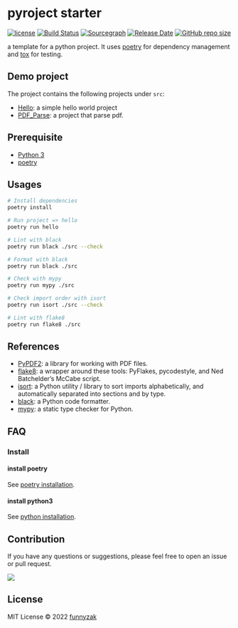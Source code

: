 # pyroject starter

[![license][license-image]][repository-url]
[![Build Status][build-status-image]][build-status]
[![Sourcegraph][sg-image]][sg-url]
[![Release Date][rle-image]][rle-url]
[![GitHub repo size][repo-size-image]][repository-url]

[repo-size-image]: https://img.shields.io/github/repo-size/funnyzak/pyproject-starter
[build-status-image]: https://img.shields.io/github/workflow/status/funnyzak/pyproject-starter/CI
[build-status]: https://github.com/funnyzak/pyproject-starter/actions
[license-image]: https://img.shields.io/github/license/funnyzak/pyproject-starter.svg?style=flat-square
[repository-url]: https://github.com/funnyzak/pyproject-starter
[sg-image]: https://img.shields.io/badge/view%20on-Sourcegraph-brightgreen.svg?style=flat-square
[sg-url]: https://sourcegraph.com/github.com/funnyzak/pyproject-starter
[rle-image]: https://img.shields.io/github/release-date/funnyzak/pyproject-starter.svg
[rle-url]: https://github.com/funnyzak/pyproject-starter/releases/latest

a template for a python project. It uses [poetry](https://python-poetry.org/) for dependency management and [tox](https://github.com/tox-dev/tox) for testing.

## Demo project

The project contains the following projects under `src`:

- [Hello](https://github.com/funnyzak/pyproject-starter/tree/main/src/hello): a simple hello world project
- [PDF_Parse](https://github.com/funnyzak/pyproject-starter/tree/main/src/pdf_parse): a project that parse pdf.

## Prerequisite

- [Python 3](https://www.python.org/)
- [poetry](https://python-poetry.org/)

## Usages

```bash
# Install dependencies
poetry install

# Run project => hello
poetry run hello

# Lint with black
poetry run black ./src --check

# Format with black
poetry run black ./src

# Check with mypy
poetry run mypy ./src

# Check import order with isort
poetry run isort ./src --check

# Lint with flake8
poetry run flake8 ./src
```

## References

- [PyPDF2](https://pypdf2.readthedocs.io/en/latest/user/adding-pdf-annotations.html#free-text): a library for working with PDF files.
- [flake8](https://flake8.pycqa.org/en/latest/): a wrapper around these tools: PyFlakes, pycodestyle, and Ned Batchelder’s McCabe script.
- [isort](https://pycqa.github.io/isort/): a Python utility / library to sort imports alphabetically, and automatically separated into sections and by type.
- [black](https://black.readthedocs.io/en/stable/): a Python code formatter.
- [mypy](https://mypy.readthedocs.io/en/stable/config_file.html#per-module-and-global-options): a static type checker for Python.

## FAQ

### Install

#### install poetry
  
See [poetry installation](https://python-poetry.org/docs/#installation).

#### install python3

See [python installation](https://www.python.org/downloads/).

## Contribution

If you have any questions or suggestions, please feel free to open an issue or pull request.

<a href="https://github.com/funnyzak/pyproject-starter/graphs/contributors">
  <img src="https://contrib.rocks/image?repo=funnyzak/pyproject-starter" />
</a>

## License

MIT License © 2022 [funnyzak](https://github.com/funnyzak)
